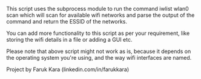 This script uses the subprocess module to run the command iwlist wlan0 scan which will scan for available wifi networks and parse the output of the command and return the ESSID of the networks.

You can add more functionality to this script as per your requirement, like storing the wifi details in a file or adding a GUI etc.

Please note that above script might not work as is, because it depends on the operating system you're using, and the way wifi interfaces are named.

Project by Faruk Kara (linkedin.com/in/farukkara)